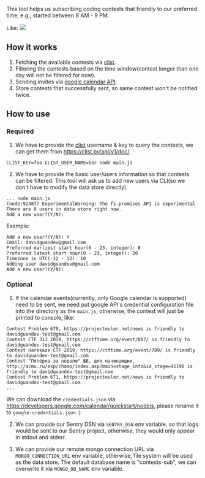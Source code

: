 This tool helps us subscribing coding contests that friendly to our preferred time, e.g., started between 8 AM - 9 PM.

Like:
![](https://user-images.githubusercontent.com/10692276/57193666-095c0280-6f81-11e9-8112-53b85682925d.png)

## How it works

1. Fetching the available contests via [clist](https://clist.by/).
1. Filtering the contests based on the time window(contest longer than one day will not be filtered for now).
1. Sending invites via [google calendar API](https://developers.google.com/calendar/).
1. Store contests that successfully sent, so same contest won't be notified twice.

## How to use

### Required

1. We have to provide the [clist](https://clist.by/) username & key to query the contests, we can get them from https://clist.by/api/v1/doc/.

```
CLIST_KEY=foo CLIST_USER_NAME=bar node main.js
```

2. We have to provide the basic user/users information so that contests can be filtered. This tool will ask us to add new users via CLI(so we don't have to modify the data store directly).

```
... node main.js
(node:92487) ExperimentalWarning: The fs.promises API is experimental
There are 0 users in data store right now.
Add a new user?(Y/N):
```

Example:

```
Add a new user?(Y/N): Y
Email: davidguandev@gmail.com
Preferred earliest start hour(0 - 23, integer): 8
Preferred latest start hour(0 - 23, integer): 20
Timezone in UTC(-12 - 12): 10
Adding user davidguandev@gmail.com
Add a new user?(Y/N):
```

### Optional

1. If the calendar events(currently, only Google calendar is supported) need to be sent, we need put google API's credential configuration file into the directory as the `main.js`, otherwise, the contest will just be printed to console, like:

```
Contest Problem 670, https://projecteuler.net/news is friendly to davidguandev-test@gmail.com
Contest CTF 313 2019, https://ctftime.org/event/807/ is friendly to davidguandev-test@gmail.com
Contest Harekaze CTF 2019, https://ctftime.org/event/789/ is friendly to davidguandev-test@gmail.com
Contest "Пятёрка за неделю" №B, для начинающих, http://acmu.ru/asp/champ/index.asp?main=stage_info&id_stage=41196 is friendly to davidguandev-test@gmail.com
Contest Problem 671, https://projecteuler.net/news is friendly to davidguandev-test@gmail.com
...
```

We can download the `credentials.json` via https://developers.google.com/calendar/quickstart/nodejs, please rename it to `google-credentials.json` :)

2. We can provide our Sentry DSN via `SENTRY_DSN` env variable, so that logs would be sent to our Sentry project, otherwise, they would only appear in stdout and stderr.

3. We can provide our remote mongo connection URL via `MONGO_CONNECTION_URL` env variable, otherwise, file system will be used as the data store. The default database name is "contests-sub", we can overwrite it via `MONGO_DB_NAME` env variable.

